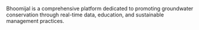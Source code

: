 Bhoomijal is a comprehensive platform dedicated to promoting groundwater conservation through real-time data, education, and sustainable management practices.
